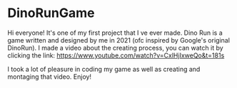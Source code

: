 # DinoRunGame

Hi everyone! It's one of my first project that I ve ever made. Dino Run is a game written and designed by me in 2021 (ofc inspired by Google's original DinoRun). 
I made a video about the creating process, you can watch it by clicking the link: 
https://www.youtube.com/watch?v=CxlHjIxweQo&t=181s

I took a lot of pleasure in coding my game as well as creating and montaging that video.
Enjoy!
